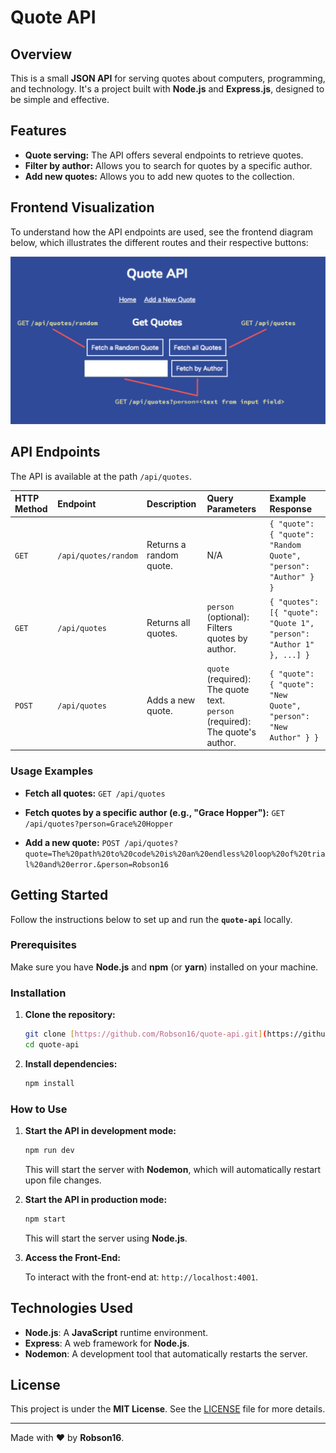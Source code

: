 # Quote API

## **Overview**

This is a small **JSON API** for serving quotes about computers, programming, and technology. It's a project built with **Node.js** and **Express.js**, designed to be simple and effective.

## **Features**

* **Quote serving:** The API offers several endpoints to retrieve quotes.
* **Filter by author:** Allows you to search for quotes by a specific author.
* **Add new quotes:** Allows you to add new quotes to the collection.

## **Frontend Visualization**

To understand how the API endpoints are used, see the frontend diagram below, which illustrates the different routes and their respective buttons:

![Frontend Diagram of the Quote API](./.github/quote-frontend-diagram-v2.jpg)

## **API Endpoints**

The API is available at the path `/api/quotes`.

| HTTP Method | Endpoint | Description | Query Parameters | Example Response |
| :--- | :--- | :--- | :--- | :--- |
| `GET` | `/api/quotes/random` | Returns a random quote. | N/A | `{ "quote": { "quote": "Random Quote", "person": "Author" } }` |
| `GET` | `/api/quotes` | Returns all quotes. | `person` (optional): Filters quotes by author. | `{ "quotes": [{ "quote": "Quote 1", "person": "Author 1" }, ...] }` |
| `POST` | `/api/quotes` | Adds a new quote. | `quote` (required): The quote text. <br> `person` (required): The quote's author. | `{ "quote": { "quote": "New Quote", "person": "New Author" } }` |

### **Usage Examples**

* **Fetch all quotes:**
  `GET /api/quotes`

* **Fetch quotes by a specific author (e.g., "Grace Hopper"):**
  `GET /api/quotes?person=Grace%20Hopper`

* **Add a new quote:**
  `POST /api/quotes?quote=The%20path%20to%20code%20is%20an%20endless%20loop%20of%20trial%20and%20error.&person=Robson16`

## **Getting Started**

Follow the instructions below to set up and run the **`quote-api`** locally.

### **Prerequisites**

Make sure you have **Node.js** and **npm** (or **yarn**) installed on your machine.

### **Installation**

1.  **Clone the repository:**

    ```bash
    git clone [https://github.com/Robson16/quote-api.git](https://github.com/Robson16/quote-api.git)
    cd quote-api
    ```

2.  **Install dependencies:**

    ```bash
    npm install
    ```

### **How to Use**

1.  **Start the API in development mode:**

    ```bash
    npm run dev
    ```

    This will start the server with **Nodemon**, which will automatically restart upon file changes.

2.  **Start the API in production mode:**

    ```bash
    npm start
    ```

    This will start the server using **Node.js**.

3.  **Access the Front-End:**

    To interact with the front-end at: `http://localhost:4001`.

## **Technologies Used**

* **Node.js**: A **JavaScript** runtime environment.
* **Express**: A web framework for **Node.js**.
* **Nodemon**: A development tool that automatically restarts the server.

## **License**

This project is under the **MIT License**. See the [LICENSE](https://opensource.org/licenses/MIT) file for more details.

---
Made with ❤️ by **Robson16**.